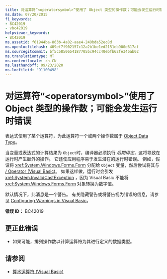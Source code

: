 ```yaml
---
title: 对运算符“<operatorsymbol>”使用了 Object 类型的操作数；可能会发生运行时错误
ms.date: 07/20/2015
f1_keywords:
- BC42019
- vbc42019
helpviewer_keywords:
- BC42019
ms.assetid: f61944ba-863b-4a82-aae4-249bda52ec8d
ms.openlocfilehash: 409ef7f902157c12a2b1be1ed2151eb900d617af
ms.sourcegitcommit: bf5c5850654187705bc94cc40ebfb62fe346ab02
ms.translationtype: MT
ms.contentlocale: zh-CN
ms.lasthandoff: 09/23/2020
ms.locfileid: "91100498"
---
```

# <a name="operands-of-type-object-used-for-operator-operatorsymbol-runtime-errors-could-occur"></a>对运算符“\<operatorsymbol>”使用了 Object 类型的操作数；可能会发生运行时错误

表达式使用了某个运算符，为此运算符一个或两个操作数属于 [Object Data Type](../language-reference/data-types/object-data-type.md)。  
  
 当变量或表达式的计算结果为 `Object`时，编译器必须执行 *后期绑定*，这将导致在运行时产生额外的操作。 它还使应用程序易于发生潜在的运行时错误。 例如，假设将 <xref:System.Windows.Forms.Form> 分配给 `Object` 变量，然后尝试将其与 [/ Operator (Visual Basic)](../language-reference/operators/floating-point-division-operator.md)。 如果这样做，运行时会引发 <xref:System.InvalidCastException> ，因为 Visual Basic 不能将 <xref:System.Windows.Forms.Form> 对象转换为数字值。  
  
 默认情况下，此消息是一个警告。 有关隐藏警告或将警告视为错误的信息，请参见 [Configuring Warnings in Visual Basic](/visualstudio/ide/configuring-warnings-in-visual-basic)。  
  
 **错误 ID：** BC42019  
  
## <a name="to-correct-this-error"></a>更正此错误  
  
- 如果可能，排列操作数以计算运算符为其进行定义的数据类型。  
  
## <a name="see-also"></a>请参阅

- [算术运算符 (Visual Basic)](../programming-guide/language-features/operators-and-expressions/arithmetic-operators.md)
